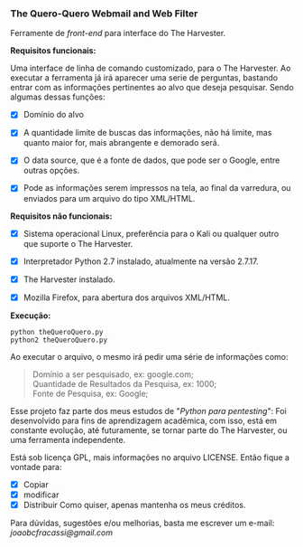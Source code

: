 ### The Quero-Quero Webmail and Web Filter

Ferramente de _front-end_ para interface do The Harvester.


__Requisitos funcionais:__

Uma interface de linha de comando customizado, para o The Harvester.
Ao executar a ferramenta já irá aparecer uma serie de perguntas, bastando entrar com as informações pertinentes ao alvo que deseja pesquisar.
Sendo algumas dessas funções:
- [x] Domínio do alvo
- [x] A quantidade limite de buscas das informações, não há limite, mas quanto maior for, mais abrangente e demorado será.
- [x] O data source, que é a fonte de dados, que pode ser o Google, entre outras opções.
- [x] Pode as informações serem impressos na tela, ao final da varredura, ou enviados para um arquivo do tipo XML/HTML.


__Requisitos não funcionais:__

- [x] Sistema operacional Linux, preferência para o Kali ou qualquer outro que suporte o The Harvester.
- [x] Interpretador Python 2.7 instalado, atualmente na versão 2.7.17.
- [x] The Harvester instalado.
- [x] Mozilla Firefox, para abertura dos arquivos XML/HTML.


__Execução:__
```
python theQueroQuero.py
python2 theQueroQuero.py
```
Ao executar o arquivo, o mesmo irá pedir uma série de informações como:   
> Domínio a ser pesquisado, ex: google.com;   
> Quantidade de Resultados da Pesquisa, ex: 1000;      
> Fonte de Pesquisa, ex: Google;   

Esse projeto faz parte dos meus estudos de "_Python para pentesting_":
Foi desenvolvido para fins de aprendizagem acadêmica, com isso, está em constante evolução, 
até futuramente, se tornar parte do The Harvester, ou uma ferramenta independente.

Está sob licença GPL, mais informações no arquivo LICENSE.
Então fique a vontade para:
- [x] Copiar
- [x] modificar
- [x] Distribuir
Como quiser, apenas mantenha os meus créditos.

Para dúvidas, sugestões e/ou melhorias, basta me escrever um e-mail:
_joaobcfracassi@gmail.com_

